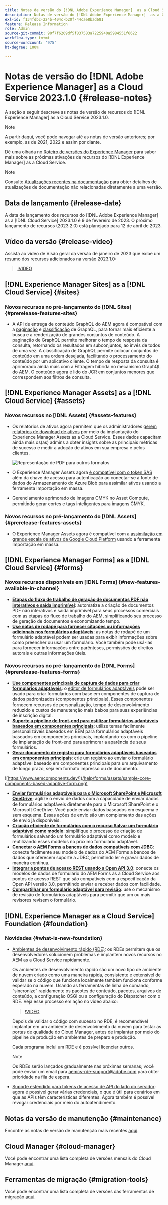```yaml
---
title: Notas de versão do [!DNL Adobe Experience Manager]  as a Cloud Service 2023.1.0.
description: Notas de versão do [!DNL Adobe Experience Manager]  as a Cloud Service 2023.1.0.
exl-id: f134fdbc-224b-404c-b20f-44cae8bad681
feature: Release Information
role: Admin
source-git-commit: 90f7f6209df5f837583a7225940a5984551f6622
workflow-type: tm+mt
source-wordcount: '975'
ht-degree: 100%

---
```


# Notas de versão do [!DNL Adobe Experience Manager] as a Cloud Service 2023.1.0 {#release-notes}

A seção a seguir descreve as notas de versão de recursos do [!DNL Experience Manager] as a Cloud Service 2023.1.0.

>[!NOTE]
>
>A partir daqui, você pode navegar até as notas de versão anteriores; por exemplo, as de 2021, 2022 e assim por diante.
>
>Dê uma olhada no [Roteiro de versões do Experience Manager](https://experienceleague.adobe.com/docs/experience-manager-release-information/aem-release-updates/update-releases-roadmap.html?lang=pt-BR) para saber mais sobre as próximas ativações de recursos do [!DNL Experience Manager] as a Cloud Service.

>[!NOTE]
>
>Consulte [Atualizações recentes na documentação](https://experienceleague.adobe.com/docs/experience-manager-release-information/aem-release-updates/doc-updates/documentation-updates.html?lang=pt-BR) para obter detalhes de atualizações de documentação não relacionadas diretamente a uma versão.

## Data de lançamento {#release-date}

A data de lançamento dos recursos do [!DNL Adobe Experience Manager] as a [!DNL Cloud Service] 2023.1.0 é 9 de fevereiro de 2023. O próximo lançamento de recursos (2023.2.0) está planejado para 12 de abril de 2023.

## Vídeo da versão {#release-video}

Assista ao vídeo de Visão geral da versão de janeiro de 2023 que exibe um resumo dos recursos adicionados na versão 2023.1.0:

>[!VIDEO](https://video.tv.adobe.com/v/3413479/?quality=12)

## [!DNL Experience Manager Sites] as a [!DNL Cloud Service] {#sites}

### Novos recursos no pré-lançamento do [!DNL Sites] {#prerelease-features-sites}

* A API de entrega de conteúdo GraphQL do AEM agora é compatível com a [paginação](/help/headless/graphql-api/content-fragments.md#paging) e [classificação](/help/headless/graphql-api/content-fragments.md#sorting) de GraphQL, para tornar mais eficiente a busca e a renderização de grandes conjuntos de conteúdo. A paginação de GraphQL permite melhorar o tempo de resposta da consulta, retornando os resultados em subconjuntos, ao invés de todos de uma vez. A classificação de GraphQL permite colocar conjuntos de conteúdo em uma ordem desejada, facilitando o processamento do conteúdo por um aplicativo cliente.  O tempo de resposta da consulta é aprimorado ainda mais com a Filtragem híbrida no mecanismo GraphQL do AEM. O conteúdo agora é lido do JCR em conjuntos menores que correspondem aos filtros de consulta.

## [!DNL Experience Manager Assets] as a [!DNL Cloud Service] {#assets}

### Novos recursos no [!DNL Assets] {#assets-features}

* Os relatórios de ativos agora permitem que os administradores [gerem relatórios de download de ativos](/help/assets/asset-reports.md) por meio da implantação do Experience Manager Assets as a Cloud Service. Esses dados capacitam ainda mais os(as) admins a obter insights sobre as principais métricas de sucesso e medir a adoção de ativos em sua empresa e pelos clientes.

  ![Representação de PDF para outros formatos](/help/release-notes/assets/choose_report.png)

* O Experience Manager Assets agora [é compatível com o token SAS](/help/assets/add-assets.md#asset-bulk-ingestor) além da chave de acesso para autenticação ao conectar-se à fonte de dados do Armazenamento do Azure Blob para assimilar ativos usando a ferramenta Importação em massa.

* Gerenciamento aprimorado de imagens CMYK no Asset Compute, permitindo gerar cortes e tags inteligentes para imagens CMYK.

### Novos recursos no pré-lançamento do [!DNL Assets] {#prerelease-features-assets}

* O Experience Manager Assets agora é compatível com a [assimilação em grande escala de ativos da Google Cloud Platform](/help/assets/add-assets.md#asset-bulk-ingestor) usando a ferramenta Importação em massa.

## [!DNL Experience Manager Forms] as a [!DNL Cloud Service] {#forms}

### Novos recursos disponíveis em [!DNL Forms] {#new-features-available-in-channel}

* **[Etapas do fluxo de trabalho de geração de documentos PDF não interativos e saída imprimível](/help/forms/aem-forms-workflow-step-reference.md)**: automatize a criação de documentos PDF não interativos e saída imprimível para seus processos comerciais com as etapas do fluxo de trabalho do AEM, simplificando seu processo de geração de documentos e economizando tempo.
* **[Use notas de rodapé para fornecer citações ou informações adicionais nos formulários adaptáveis](/help/forms/footnotes-richtextsupport.md)**: as notas de rodapé de um formulário adaptável podem ser usadas para exibir informações sobre como preencher ou usar um formulário. Você também pode usá-las para fornecer informações entre parênteses, permissões de direitos autorais e outras informações úteis.

### Novos recursos no pré-lançamento do [!DNL Forms] {#prerelease-features-forms}

* **[Use componentes principais de captura de dados para criar formulários adaptáveis](https://experienceleague.adobe.com/docs/experience-manager-core-components/using/adaptive-forms/introduction.html?lang=pt-BR)**: o [editor de formulários adaptáveis](/help/forms/creating-adaptive-form-core-components.md) pode ser usado para criar formulários com base em componentes de captura de dados padronizados (componentes principais). Esses componentes fornecem recursos de personalização, tempo de desenvolvimento reduzido e custos de manutenção mais baixos para suas experiências de inscrição digital.
* **[Suporte a pipeline de front-end para estilizar formulários adaptáveis baseados em componentes principais](/help/forms/using-themes-in-core-components.md)**: utilize temas facilmente personalizáveis baseados em BEM para formulários adaptáveis baseados em componentes principais, implantando-os com o pipeline de implantação de front-end para aprimorar a aparência de seus formulários.
* **[Gerar documento de registro para formulários adaptáveis baseados em componentes principais](/help/forms/generate-document-of-record-core-components.md)**: crie um registro ao enviar o formulário adaptável baseado em componentes principais para um arquivamento de longo prazo, seja em formato impresso ou de documento.

![https://www.aemcomponents.dev/](/help/forms/assets/sample-core-components-based-adaptive-form.png)

* **[Enviar formulários adaptáveis para o Microsoft SharePoint e Microsoft OneDrive](/help/forms/configuring-submit-actions.md)**: agilize o envio de dados com a capacidade de enviar dados de formulários adaptáveis diretamente para o Microsoft SharePoint e o Microsoft OneDrive. Você pode enviar dados baseados em esquema e sem esquema. Essas ações de envio são um complemento das ações de envio já disponíveis.
* **[Criação eficiente de formulários com o recurso Salvar um formulário adaptável como modelo](/help/forms/template-editor.md#save-an-adaptive-form-as-template-saving-adaptive-form-as-template)**: simplifique o processo de criação de formulários salvando um formulário adaptável como modelo e reutilizando esses modelos no próximo formulário adaptável.
* **[Conectar o AEM Forms a bancos de dados compatíveis com JDBC](/help/forms/configure-data-sources.md#configure-relational-database-configure-relational-database)**: conecte facilmente seu modelo de dados do AEM Forms a bancos de dados que oferecem suporte a JDBC, permitindo ler e gravar dados de maneira contínua.
* **[Integrar a pontos de acesso REST usando a Open API 3.0](/help/forms/configure-data-sources.md#configure-restful-services-open-api-specification-version-20-configure-restful-services-swagger-version30)**: conecte os modelos de dados de formulário do AEM Forms as a Cloud Service aos pontos de acesso REST que são compatíveis com a especificação da Open API versão 3.0, permitindo enviar e receber dados com facilidade.
* **[Compartilhar um formulário adaptável para revisão](/help/forms/create-reviews-forms.md)**: use o mecanismo de revisão de formulários adaptáveis para permitir que um ou mais revisores revisem o formulário.

## [!DNL Experience Manager as a Cloud Service] Foundation {#foundation}

### Novidades {#what-is-new-foundation}

* [Ambientes de desenvolvimento rápido (RDE)](/help/implementing/developing/introduction/rapid-development-environments.md): os RDEs permitem que os desenvolvedores solucionem problemas e implantem novos recursos no AEM as a Cloud Service rapidamente.

  Os ambientes de desenvolvimento rápido são um novo tipo de ambiente de nuvem criado como uma maneira rápida, consistente e extensível de validar se o código que funciona localmente também funciona conforme esperado na nuvem. Usando as ferramentas de linha de comando, “sincronize” rapidamente os pacotes de conteúdo, pacotes, arquivos de conteúdo, a configuração OSGI ou a configuração do Dispatcher com o RDE. Veja esse processo em ação no vídeo abaixo:

  >[!VIDEO](https://video.tv.adobe.com/v/3413508/?quality=12&learn=on)

  Depois de validar o código com sucesso no RDE, é recomendável implantar em um ambiente de desenvolvimento da nuvem para testar as portas de qualidade do Cloud Manager, antes de implantar por meio do pipeline de produção em ambientes de preparo e produção.

  Cada programa inclui um RDE e é possível licenciar outros.

  >[!NOTE]
  >
  >Os RDEs serão lançados gradualmente nas próximas semanas; você pode enviar um email para aemcs-rde-support@adobe.com para obter prioridade na fila de espera.

* [Suporte estendido para tokens de acesso de API do lado do servidor](/help/implementing/developing/introduction/generating-access-tokens-for-server-side-apis.md): agora é possível gerar várias credenciais, o que é útil para cenários em que as APIs têm características diferentes. Agora também é possível revogar credenciais por meio do autoatendimento.

## Notas da versão de manutenção {#maintenance}

Encontre as notas de versão de manutenção mais recentes [aqui](/help/release-notes/maintenance/latest.md).

## Cloud Manager {#cloud-manager}

Você pode encontrar uma lista completa de versões mensais do Cloud Manager [aqui](/help/implementing/cloud-manager/release-notes/current.md).

## Ferramentas de migração {#migration-tools}

Você pode encontrar uma lista completa de versões das ferramentas de migração [aqui](/help/journey-migration/release-notes/release-notes-migration-tools-current.md).

